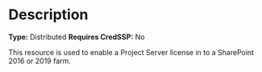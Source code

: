 # Description

**Type:** Distributed
**Requires CredSSP:** No

This resource is used to enable a Project Server license in to a SharePoint
2016 or 2019 farm.
